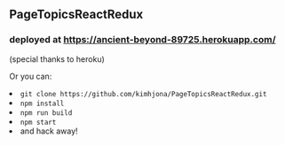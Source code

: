 ## PageTopicsReactRedux

### deployed at <a href='https://ancient-beyond-89725.herokuapp.com/'>https://ancient-beyond-89725.herokuapp.com/</a>
<p>(special thanks to heroku)</p>


<p>Or you can:</p>
<li><code>git clone https://github.com/kimhjona/PageTopicsReactRedux.git</code></li>
<li><code>npm install</code></li>
<li><code>npm run build</code></li>
<li><code>npm start</code></li>
<li>and hack away!</li>
